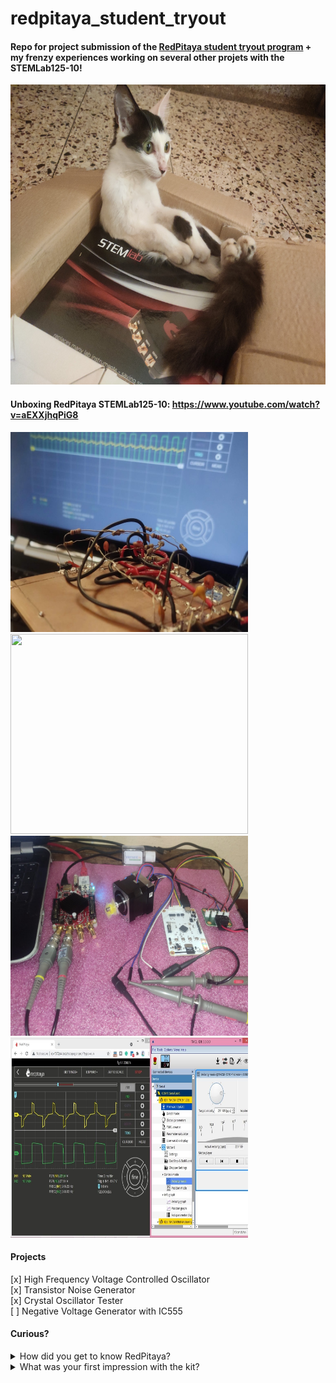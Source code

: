 # redpitaya_student_tryout

#### Repo for project submission of the [RedPitaya student tryout program](https://go.redpitaya.com/get-a-free-red-pitaya-for-a-student-project?utm_content=169098616&utm_medium=social&utm_source=linkedin&hss_channel=lcp-3236576) + my frenzy experiences working on several other projets with the STEMLab125-10!
 
 <img src="img/rp_kitty.jpg" width="640" height="480">  
 
#### Unboxing RedPitaya STEMLab125-10: https://www.youtube.com/watch?v=aEXXjhqPiG8  
 
<img src="img/cover_vco.jpg" width="380" height="320"> <img src="img/xtal_testing_rp.jpgeg" width="380" height="320">
<img src="img/stepper_test1.jpeg" width="380" height="320"> <img src="img/stepper_test2.jpg" width="380" height="320">
  
#### Projects  
[x] High Frequency Voltage Controlled Oscillator  
[x] Transistor Noise Generator  
[x] Crystal Oscillator Tester  
[ ] Negative Voltage Generator with IC555  

#### Curious?

<details>
	<summary>How did you get to know RedPitaya?</summary>
    <p>From their LinkedIn page. Then got curious about the STEMLab kit and videos, blogs were all over in Element14 Community, Hackster, EEVblog, University Websites etc</p>
</details>

<details>
	<summary>What was your first impression with the kit?</summary>
    <p></p>
</details>

